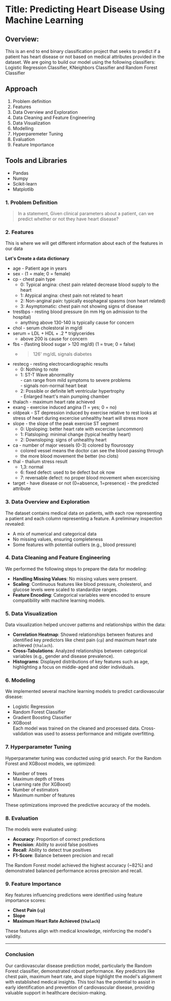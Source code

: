 # Title: Predicting Heart Disease Using Machine Learning

## Overview:
This is an end to end binary classification project that seeks to predict if a patient has heart disease or not based on medical attributes provided in the dataset.
We are going to build our model using the following classifiers: Logistic Regression Classifier, KNeighbors Classifier and Random Forest Classifier

## Approach
1. Problem definition
2. Features
3. Data Overview and Exploration
4. Data Cleaning and Feature Engineering
5. Data Visualization
6. Modelling
7. Hyperparemeter Tuning
8. Evaluation
9. Feature Importance

## Tools and Libraries
- Pandas
- Numpy
- Scikit-learn
- Matplotlib


### 1. Problem Definition
>In a statement,
Given clinical parameters about a patient, can we predict whether or not they have heart disease?

### 2. Features
This is where we will get different information about each of the features in our data

**Let's Create a data dictionary**

- age - Patient age in years  <br/>
- sex - (1 = male; 0 = female) <br/>
- cp - chest pain type <br/>
   * 0: Typical angina: chest pain related decrease blood supply to the heart <br/>
   * 1: Atypical angina: chest pain not related to heart <br/>
   * 2: Non-anginal pain: typically esophageal spasms (non heart related) <br/>
   * 3: Asymptomatic: chest pain not showing signs of disease <br/>
- trestbps - resting blood pressure (in mm Hg on admission to the hospital) <br/> 
   * anything above 130-140 is typically cause for concern <br/>
- chol - serum cholestoral in mg/dl <br/>
- serum = LDL + HDL + .2 * triglycerides <br/>
   * above 200 is cause for concern <br/>
- fbs - (fasting blood sugar > 120 mg/dl) (1 = true; 0 = false) <br/>
   * >126' mg/dL signals diabetes <br/>
- restecg - resting electrocardiographic results <br/>
   - 0: Nothing to note <br/>
   - 1: ST-T Wave abnormality <br/>
         - can range from mild symptoms to severe problems <br/>
         - signals non-normal heart beat <br/>
   - 2: Possible or definite left ventricular hypertrophy <br/>
         - Enlarged heart's main pumping chamber <br/>
- thalach - maximum heart rate achieved <br/>
- exang - exercise induced angina (1 = yes; 0 = no) <br/>
- oldpeak - ST depression induced by exercise relative to rest looks at stress of heart during excercise unhealthy heart will stress more <br/>
- slope - the slope of the peak exercise ST segment <br/>
  * 0: Upsloping: better heart rate with excercise (uncommon) <br/>
  * 1: Flatsloping: minimal change (typical healthy heart) <br/>
  * 2: Downsloping: signs of unhealthy heart <br/>
- ca - number of major vessels (0-3) colored by flourosopy <br/>
  * colored vessel means the doctor can see the blood passing through <br/>
  * the more blood movement the better (no clots) <br/>
- thal - thalium stress result <br/>
  * 1,3: normal <br/>
  * 6: fixed defect: used to be defect but ok now <br/>
  * 7: reversable defect: no proper blood movement when excercising <br/>
- target - have disease or not (0=absence, 1=presence) - the predicted attribute <br/>

### 3. Data Overview and Exploration
The dataset contains medical data on patients, with each row representing a patient and each column representing a feature. A preliminary inspection revealed:
- A mix of numerical and categorical data
- No missing values, ensuring completeness
- Some features with potential outliers (e.g., blood pressure)

### 4. Data Cleaning and Feature Engineering
We performed the following steps to prepare the data for modeling:
- **Handling Missing Values**: No missing values were present.
- **Scaling**: Continuous features like blood pressure, cholesterol, and glucose levels were scaled to standardize ranges.
- **Feature Encoding**: Categorical variables were encoded to ensure compatibility with machine learning models.

### 5. Data Visualization
Data visualization helped uncover patterns and relationships within the data:
- **Correlation Heatmap**: Showed relationships between features and identified key predictors like chest pain (`cp`) and maximum heart rate achieved (`thalach`).
- **Cross-Tabulations**: Analyzed relationships between categorical variables (e.g., gender and disease prevalence).
- **Histograms**: Displayed distributions of key features such as age, highlighting a focus on middle-aged and older individuals.

### 6. Modeling
We implemented several machine learning models to predict cardiovascular disease:
- Logistic Regression  
- Random Forest Classifier  
- Gradient Boosting Classifier  
- XGBoost  
Each model was trained on the cleaned and processed data. Cross-validation was used to assess performance and mitigate overfitting.

### 7. Hyperparameter Tuning
Hyperparameter tuning was conducted using grid search. For the Random Forest and XGBoost models, we optimized:
- Number of trees
- Maximum depth of trees
- Learning rate (for XGBoost)
- Number of estimators
- Maximum number of features  

These optimizations improved the predictive accuracy of the models.

### 8. Evaluation
The models were evaluated using:
- **Accuracy**: Proportion of correct predictions  
- **Precision**: Ability to avoid false positives  
- **Recall**: Ability to detect true positives  
- **F1-Score**: Balance between precision and recall  

The Random Forest model achieved the highest accuracy (~82%) and demonstrated balanced performance across precision and recall.

### 9. Feature Importance
Key features influencing predictions were identified using feature importance scores:
- **Chest Pain (`cp`)**  
- **Slope**  
- **Maximum Heart Rate Achieved (`thalach`)**  

These features align with medical knowledge, reinforcing the model's validity.

---

### Conclusion
Our cardiovascular disease prediction model, particularly the Random Forest classifier, demonstrated robust performance. Key predictors like chest pain, maximum heart rate, and slope highlight the model's alignment with established medical insights. This tool has the potential to assist in early identification and prevention of cardiovascular disease, providing valuable support in healthcare decision-making.
